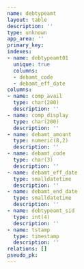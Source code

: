 ```yaml
---
name: debtypeamt
layout: table
description: ''
type: unknown
app_area: ''
primary_key: 
indexes:
- name: debtypeamt01
  unique: true
  columns:
  - debamt_code
  - debamt_eff_date
columns:
- name: comp_avail
  type: char(200)
  description: ''
- name: comp_display
  type: char(200)
  description: ''
- name: debamt_amount
  type: numeric(8,2)
  description: ''
- name: debamt_code
  type: char(3)
  description: ''
- name: debamt_eff_date
  type: smalldatetime
  description: ''
- name: debamt_end_date
  type: smalldatetime
  description: ''
- name: debtypeamt_sid
  type: int(4)
  description: ''
- name: tstamp
  type: timestamp
  description: ''
relations: []
pseudo_pk: 
---
```


